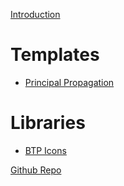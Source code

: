 [Introduction](HowToUse.md)

# Templates

- [Principal Propagation](templates/principalpropagation/principalpropagation.md)

# Libraries

- [BTP Icons](../libs/latest.md)

[Github Repo](https://github.com/rsletta/sap_btp_icons_drawio_lib)

